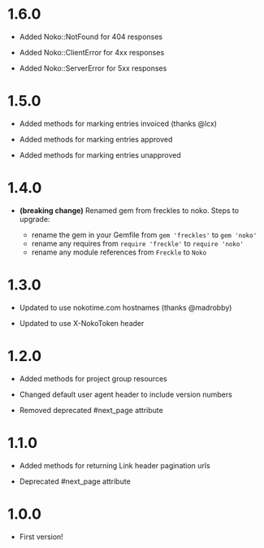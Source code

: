 # 1.6.0

* Added Noko::NotFound for 404 responses

* Added Noko::ClientError for 4xx responses

* Added Noko::ServerError for 5xx responses

# 1.5.0

* Added methods for marking entries invoiced (thanks @lcx)

* Added methods for marking entries approved

* Added methods for marking entries unapproved

# 1.4.0

* **(breaking change)** Renamed gem from freckles to noko. Steps to upgrade:

  - rename the gem in your Gemfile from `gem 'freckles'` to `gem 'noko'`
  - rename any requires from `require 'freckle'` to `require 'noko'`
  - rename any module references from `Freckle` to `Noko`

# 1.3.0

* Updated to use nokotime.com hostnames (thanks @madrobby)

* Updated to use X-NokoToken header

# 1.2.0

* Added methods for project group resources

* Changed default user agent header to include version numbers

* Removed deprecated #next_page attribute

# 1.1.0

* Added methods for returning Link header pagination urls

* Deprecated #next_page attribute

# 1.0.0

* First version!
